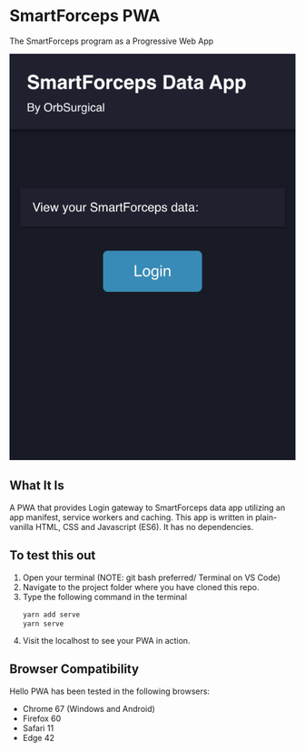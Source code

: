 # SmartForceps PWA
The SmartForceps program as a Progressive Web App

![SmartForceps PWA Screenshot](./screenshot.png "SmartForceps PWA Screenshot")

## What It Is

A PWA that provides Login gateway to SmartForceps data app utilizing an app manifest, service workers and caching. This app is written in plain-vanilla HTML, CSS and Javascript (ES6). It has no dependencies.

## To test this out
1. Open your terminal (NOTE: git bash preferred/ Terminal on VS Code)
2. Navigate to the project folder where you have cloned this repo.
3. Type the following command in the terminal
     ```
     yarn add serve
     yarn serve
     ```
4. Visit the localhost to see your PWA in action. 

## Browser Compatibility

Hello PWA has been tested in the following browsers:

* Chrome 67 (Windows and Android)
* Firefox 60
* Safari 11
* Edge 42
